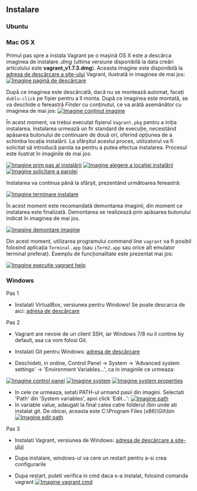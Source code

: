 

## Instalare

### Ubuntu

### Mac OS X

Primul pas spre a instala Vagrant pe o mașină OS X este a descărca imaginea de instalare _.dmg_ (ultima versiune disponibilă la data creări articolului este **vagrant_v1.7.3.dmg**). Aceasta imagine este disponibilă la [adresa de descărcare a site-ului](http://www.vagrantup.com/downloads.html) Vagrant, ilustrată in imaginea de mai jos:
[![Imagine pagină de descărcare](assets/images/images/macos/download.png)](assets/images/images/macos/download.png)

După ce imaginea este descărcată, dacă nu se montează automat, faceți `dublu-click` pe fișier pentru a îl monta. După ce imaginea este montată, se va deschide o fereastră _Finder_ cu conținutul, ce va arătă asemănător cu imaginea de mai jos:
[![Imagine conținut imagine](assets/images/images/macos/image.png)](assets/images/images/macos/image.png)

În acest moment, va trebui executat fișierul `Vagrant.pkg` pentru a iniția instalarea. Instalarea urmează un fir standard de execuție, necesitând apăsarea butonului de continuare de două ori, oferind opțiunea de a schimba locația instalării. La sfârșitul acestui proces, utilizatorul va fi solicitat să introducă parola sa pentru a putea efectua instalarea. Procesul este ilustrat în imaginile de mai jos:

[![Imagine prim pas al instalării](assets/images/images/macos/firststep.png)](assets/images/images/macos/firststep.png)
[![Imagine alegere a locației instalării](assets/images/images/macos/installlocation.png)](assets/images/images/macos/installlocation.png)
[![Imagine solicitare a parolei](assets/images/images/macos/pass.png)](assets/images/images/macos/pass.png)

Instalarea va continua până la sfârșit, prezentând următoarea fereastră:

[![Imagine terminare instalare](assets/images/images/macos/installcomplete.png)](assets/images/images/macos/installcomplete.png)

În acest moment este recomandată demontarea imaginii, din moment ce instalarea este finalizată. Demontarea se realizează prin apăsarea butonului indicat în imaginea de mai jos.

[![Imagine demontare imagine](assets/images/images/macos/unmount.png)](assets/images/images/macos/unmount.png)

Din acest moment, utilizarea programului command line `vagrant` va fi posibil folosind aplicația `Terminal.app` (sau `iTerm2.app` sau orice alt emulator terminal preferat). Exemplu de funcționalitate este prezentat mai jos:

[![Imagine execuție vagrant help](assets/images/images/macos/vagranthelp.png)](assets/images/images/macos/vagranthelp.png)

### Windows

Pas 1
- Instalati VirtualBox, versiunea pentru Windows! Se poate descarca de aici: [adresa de descărcare](https://www.virtualbox.org/wiki/Downloads)

Pas 2
- Vagrant are nevoie de un client SSH, iar Windows 7/8 nu il contine by default, asa ca vom folosi Git.

- Instalati Git pentru Windows: [adresa de descărcare](http://msysgit.github.io/)

- Deschideti, in ordine, Control Panel -> System -> 'Advanced system settings' -> 'Environment Variables...', ca in imaginile ce urmeaza:

[![Imagine control panel](assets/images/images/windows/control_panel.png)](assets/images/images/windows/control_panel.png)
[![Imagine system](assets/images/images/windows/system.png)](assets/images/images/windows/system.png)
[![Imagine system properties](assets/images/images/windows/system_properties.png)](assets/images/images/windows/system_properties.png)

- In cele ce urmeaza, setati PATH-ul urmand pasii din imagini. Selectati 'Path' din 'System variables', apoi click 'Edit...':
[![Imagine path](assets/images/images/windows/path.png)](assets/images/images/windows/path.png)
- In variable value, adaugati la final calea catre folderul /bin unde ati instalat git. De obicei, aceasta este C:\Program Files (x86)\Git\bin
[![Imagine edit path](assets/images/images/windows/edit_path.png)](assets/images/images/windows/edit_path.png)

Pas 3
- Instalati Vagrant, versiunea de Windows: [adresa de descărcare a site-ului](http://www.vagrantup.com/downloads.html)

- Dupa instalare, windows-ul va cere un restart pentru a-si crea configurarile

- Dupa restart, puteti verifica in cmd daca s-a instalat, folosind comanda vagrant
[![Imagine vagrant cmd](assets/images/images/windows/vagrant_cmd.png)](assets/images/images/windows/vagrant_cmd.png)

